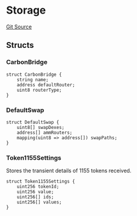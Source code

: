 # Storage
[Git Source](https://github.com/KlimaDAO/klimadao-solidity/blob/29fd912e7e35bfd36ad9c6e57c2a312d3aed3640/src/infinity/AppStorage.sol)


## Structs
### CarbonBridge

```solidity
struct CarbonBridge {
    string name;
    address defaultRouter;
    uint8 routerType;
}
```

### DefaultSwap

```solidity
struct DefaultSwap {
    uint8[] swapDexes;
    address[] ammRouters;
    mapping(uint8 => address[]) swapPaths;
}
```

### Token1155Settings
Stores the transient details of 1155 tokens received.


```solidity
struct Token1155Settings {
    uint256 tokenId;
    uint256 value;
    uint256[] ids;
    uint256[] values;
}
```

